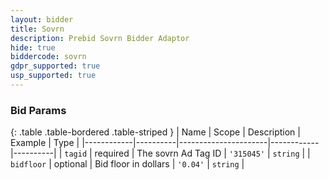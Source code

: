 ```yaml
---
layout: bidder
title: Sovrn
description: Prebid Sovrn Bidder Adaptor
hide: true
biddercode: sovrn
gdpr_supported: true
usp_supported: true
---
```




### Bid Params

{: .table .table-bordered .table-striped }
| Name       | Scope    | Description          | Example    | Type     |
|------------|----------|----------------------|------------|----------|
| `tagid`    | required | The sovrn Ad Tag ID  | `'315045'` | `string` |
| `bidfloor` | optional | Bid floor in dollars | `'0.04'`   | `string` |
